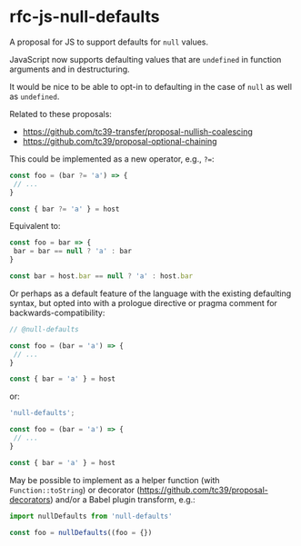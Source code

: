 # rfc-js-null-defaults
A proposal for JS to support defaults for `null` values.

JavaScript now supports defaulting values that are `undefined` in function arguments and in destructuring.

It would be nice to be able to opt-in to defaulting in the case of `null` as well as `undefined`.

Related to these proposals:
* https://github.com/tc39-transfer/proposal-nullish-coalescing
* https://github.com/tc39/proposal-optional-chaining

This could be implemented as a new operator, e.g., `?=`:

```js
const foo = (bar ?= 'a') => {
 // ...
}

const { bar ?= 'a' } = host
```

Equivalent to:

```js
const foo = bar => {
 bar = bar == null ? 'a' : bar
}

const bar = host.bar == null ? 'a' : host.bar
```

Or perhaps as a default feature of the language with the existing defaulting syntax, but opted into with a prologue directive or pragma comment for backwards-compatibility:

```js
// @null-defaults

const foo = (bar = 'a') => {
 // ...
}

const { bar = 'a' } = host
```

or:

```js
'null-defaults';

const foo = (bar = 'a') => {
 // ...
}

const { bar = 'a' } = host
```

May be possible to implement as a helper function (with `Function::toString`) or decorator (https://github.com/tc39/proposal-decorators) and/or a Babel plugin transform, e.g.:

```js
import nullDefaults from 'null-defaults'

const foo = nullDefaults((foo = {})
```
